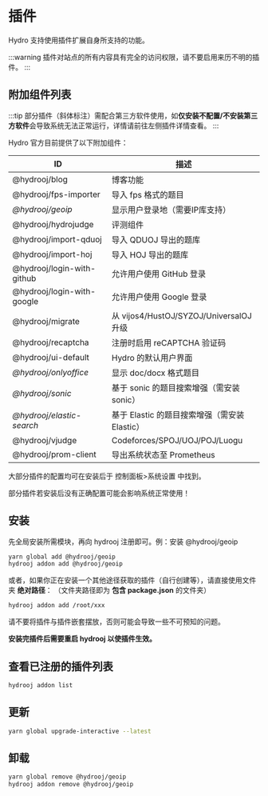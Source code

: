 # 插件

Hydro 支持使用插件扩展自身所支持的功能。

:::warning
插件对站点的所有内容具有完全的访问权限，请不要启用来历不明的插件。
:::

## 附加组件列表

:::tip
部分插件（斜体标注）需配合第三方软件使用，如**仅安装不配置/不安装第三方软件**会导致系统无法正常运行，详情请前往左侧插件详情查看。
:::

Hydro 官方目前提供了以下附加组件：

| ID                         | 描述                          |
| -------------------------- | ----------------------------- |
| @hydrooj/blog              | 博客功能                     |
| @hydrooj/fps-importer      | 导入 fps 格式的题目           |
| *@hydrooj/geoip*             | 显示用户登录地（需要IP库支持）   |
| @hydrooj/hydrojudge        | 评测组件                      |
| @hydrooj/import-qduoj      | 导入 QDUOJ 导出的题库         |
| @hydrooj/import-hoj        | 导入 HOJ 导出的题库         |
| @hydrooj/login-with-github | 允许用户使用 GitHub 登录      |
| @hydrooj/login-with-google | 允许用户使用 Google 登录      |
| @hydrooj/migrate           | 从 vijos4/HustOJ/SYZOJ/UniversalOJ 升级 |
| @hydrooj/recaptcha         | 注册时启用 reCAPTCHA 验证码   |
| @hydrooj/ui-default        | Hydro 的默认用户界面          |
| *@hydrooj/onlyoffice*       | 显示 doc/docx 格式题目        |
| *@hydrooj/sonic*            | 基于 sonic 的题目搜索增强（需安装 sonic）     |
| *@hydrooj/elastic-search*   | 基于 Elastic 的题目搜索增强（需安装 Elastic）   |
| @hydrooj/vjudge            | Codeforces/SPOJ/UOJ/POJ/Luogu |
| @hydrooj/prom-client       | 导出系统状态至 Prometheus     |

<!--
以下插件由社区提供：

| ID                                                 | 作者      | 描述                         |
| -------------------------------------------------- | --------- | ---------------------------- |
| [hydro-pdf-preview](//github.com/Ri-moe/hydro-pdf) | wuxianucw | 使用 PDF.js 在题面中插入 PDF |
-->

大部分插件的配置均可在安装后于 控制面板>系统设置 中找到。

部分插件若安装后没有正确配置可能会影响系统正常使用！

## 安装

先全局安装所需模块，再向 hydrooj 注册即可。例：安装 @hydrooj/geoip

```sh
yarn global add @hydrooj/geoip
hydrooj addon add @hydrooj/geoip
```

或者，如果你正在安装一个其他途径获取的插件（自行创建等），请直接使用文件夹 **绝对路径**：
（文件夹路径即为 **包含 package.json** 的文件夹）

```sh
hydrooj addon add /root/xxx
```

请不要将插件与插件嵌套摆放，否则可能会导致一些不可预知的问题。

**安装完插件后需要重启 hydrooj 以使插件生效。**

## 查看已注册的插件列表

```sh
hydrooj addon list
```

## 更新

```sh
yarn global upgrade-interactive --latest
```

## 卸载

```sh
yarn global remove @hydrooj/geoip
hydrooj addon remove @hydrooj/geoip
```
